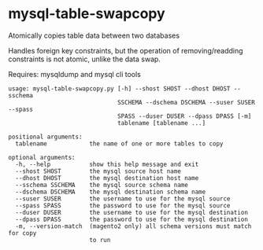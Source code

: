 # mysql-table-swapcopy
Atomically copies table data between two databases

Handles foreign key constraints, but the operation of removing/readding
constraints is not atomic, unlike the data swap.

Requires: mysqldump and mysql cli tools

```
usage: mysql-table-swapcopy.py [-h] --shost SHOST --dhost DHOST --sschema
                               SSCHEMA --dschema DSCHEMA --suser SUSER --spass
                               SPASS --duser DUSER --dpass DPASS [-m]
                               tablename [tablename ...]

positional arguments:
  tablename            the name of one or more tables to copy

optional arguments:
  -h, --help           show this help message and exit
  --shost SHOST        the mysql source host name
  --dhost DHOST        the mysql destination host name
  --sschema SSCHEMA    the mysql source schema name
  --dschema DSCHEMA    the mysql destination schema name
  --suser SUSER        the username to use for the mysql source
  --spass SPASS        the password to use for the mysql source
  --duser DUSER        the username to use for the mysql destination
  --dpass DPASS        the password to use for the mysql destination
  -m, --version-match  (magento2 only) all schema versions must match for copy
                       to run
```
